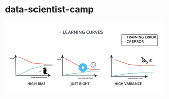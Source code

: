 # data-scientist-camp
![image](https://github.com/cainawuha/data-scientist-camp/blob/master/img/111.jpg)
